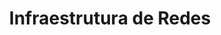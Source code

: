 ---
title: Infraestrutura de Redes
tags: [redes]
style: 
color: 
description: Aulas de infraestrutura de redes de computadores.
external_url: https://jocile.com/oldsite/aulas/#infraestrutura
---